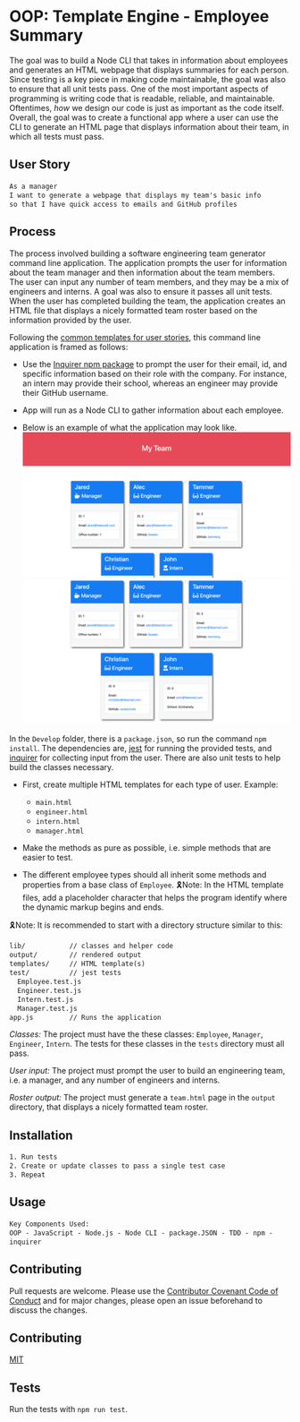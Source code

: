 # OOP: Template Engine - Employee Summary

The goal was to build a Node CLI that takes in information about employees and generates an HTML webpage that displays summaries for each person. Since testing is a key piece in making code maintainable, the goal was also to ensure that all unit tests pass. One of the most important aspects of programming is writing code that is readable, reliable, and maintainable. Oftentimes, *how* we design our code is just as important as the code itself. Overall, the goal was to create a functional app where a user can use the CLI to generate an HTML page that displays information about their team, in which all tests must pass.

## User Story
```
As a manager
I want to generate a webpage that displays my team's basic info
so that I have quick access to emails and GitHub profiles
```

## Process
The process involved building a software engineering team generator command line application. The application prompts the user for information about the team manager and then information about the team members. The user can input any number of team members, and they may be a mix of engineers and interns. A goal was also to ensure it passes all unit tests. When the user has completed building the team, the application creates an HTML file that displays a nicely formatted team roster based on the information provided by the user. 

Following the [common templates for user stories](https://en.wikipedia.org/wiki/User_story#Common_templates), this command line application is framed as follows:

* Use the [Inquirer npm package](https://github.com/SBoudrias/Inquirer.js/) to prompt the user for their email, id, and specific information based on their role with the company. For instance, an intern may provide their school, whereas an engineer may provide their GitHub username.

* App will run as a Node CLI to gather information about each employee.

* Below is an example of what the application may look like. 
![Employee Summary 1](./Assets/10-OOP-homework-demo-1.png)
![Employee Summary 2](./Assets/10-OOP-homework-demo-2.png)

In the `Develop` folder, there is a `package.json`, so run the command `npm install`.
The dependencies are, [jest](https://jestjs.io/) for running the provided tests, and [inquirer](https://www.npmjs.com/package/inquirer) for collecting input from the user.
There are also unit tests to help build the classes necessary.

* First, create multiple HTML templates for each type of user. Example:
  * `main.html`
  * `engineer.html`
  * `intern.html`
  * `manager.html`

* Make the methods as pure as possible, i.e. simple methods that are easier to test.
* The different employee types should all inherit some methods and properties from a base class of `Employee`.
🎗Note: In the HTML template files, add a placeholder character that helps the program identify where the dynamic markup begins and ends.

🎗Note: It is recommended to start with a directory structure similar to this:

```
lib/           // classes and helper code
output/        // rendered output
templates/     // HTML template(s)
test/          // jest tests
  Employee.test.js
  Engineer.test.js
  Intern.test.js
  Manager.test.js
app.js         // Runs the application
```

*Classes:* The project must have the these classes: `Employee`, `Manager`, `Engineer`,
`Intern`. The tests for these classes in the `tests` directory must all pass.

*User input:* The project must prompt the user to build an engineering team, i.e. a manager, and any number of engineers and interns.

*Roster output:* The project must generate a `team.html` page in the `output` directory, that displays a nicely formatted team roster. 

## Installation
```
1. Run tests
2. Create or update classes to pass a single test case
3. Repeat

```

## Usage
```
Key Components Used:
OOP - JavaScript - Node.js - Node CLI - package.JSON - TDD - npm - inquirer
```

## Contributing
Pull requests are welcome. Please use the [Contributor Covenant Code of Conduct](https://www.contributor-covenant.org/version/2/0/code_of_conduct/code_of_conduct.md) and for major changes, please open an issue beforehand to discuss the changes.

## Contributing
[MIT](https://choosealicense.com/licenses/mit/)

## Tests
Run the tests with `npm run test`.